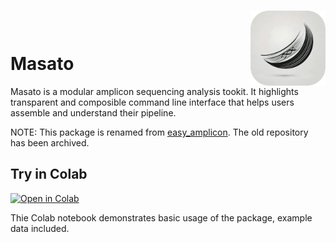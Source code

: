 <h1>
  <img align="right" alt="Logo" width="120" height="120" src="logo.png">
  <br><br>
  Masato
</h1>

Masato is a modular amplicon sequencing analysis tookit. It highlights transparent and 
composible command line interface that helps users assemble and understand their pipeline.

NOTE: This package is renamed from [easy_amplicon](https://github.com/whatever60/easy_amplicon). The old repository has been archived.

## Try in Colab
[![Open in Colab](https://colab.research.google.com/assets/colab-badge.svg)](https://colab.research.google.com/drive/1SPe_950g6cfB1PjDa8zKjgH4xgiiWQL_?usp=sharing)

Thie Colab notebook demonstrates basic usage of the package, example data included.
